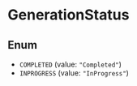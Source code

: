 # GenerationStatus

## Enum

* `COMPLETED` (value: `"Completed"`)
* `INPROGRESS` (value: `"InProgress"`)
